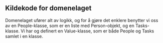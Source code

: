 ## Kildekode for domenelaget

Domenelaget ufører alt av logikk, og for å gjøre det enklere benytter vi oss av en People-klasse, som er en liste med Person-objekt, og en Tasks-klasse. Vi har og definert en Value-klasse, som er både People og Tasks samlet i en klasse.
